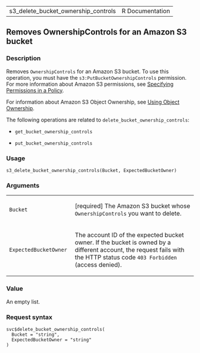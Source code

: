 <table style="width: 100%;">
<tbody>
<tr class="odd">
<td>s3_delete_bucket_ownership_controls</td>
<td style="text-align: right;">R Documentation</td>
</tr>
</tbody>
</table>

## Removes OwnershipControls for an Amazon S3 bucket

### Description

Removes `OwnershipControls` for an Amazon S3 bucket. To use this
operation, you must have the `s3:PutBucketOwnershipControls` permission.
For more information about Amazon S3 permissions, see [Specifying
Permissions in a
Policy](https://docs.aws.amazon.com/AmazonS3/latest/userguide/using-with-s3-actions.html).

For information about Amazon S3 Object Ownership, see [Using Object
Ownership](https://docs.aws.amazon.com/AmazonS3/latest/userguide/about-object-ownership.html).

The following operations are related to
`delete_bucket_ownership_controls`:

-   `get_bucket_ownership_controls`

-   `put_bucket_ownership_controls`

### Usage

    s3_delete_bucket_ownership_controls(Bucket, ExpectedBucketOwner)

### Arguments

<table>
<colgroup>
<col style="width: 35%" />
<col style="width: 65%" />
</colgroup>
<tbody>
<tr class="odd">
<td><code
id="s3_delete_bucket_ownership_controls_:_Bucket">Bucket</code></td>
<td><p>[required] The Amazon S3 bucket whose
<code>OwnershipControls</code> you want to delete.</p></td>
</tr>
<tr class="even">
<td><code
id="s3_delete_bucket_ownership_controls_:_ExpectedBucketOwner">ExpectedBucketOwner</code></td>
<td><p>The account ID of the expected bucket owner. If the bucket is
owned by a different account, the request fails with the HTTP status
code <code style="white-space: pre;">⁠403 Forbidden⁠</code> (access
denied).</p></td>
</tr>
</tbody>
</table>

### Value

An empty list.

### Request syntax

    svc$delete_bucket_ownership_controls(
      Bucket = "string",
      ExpectedBucketOwner = "string"
    )
